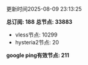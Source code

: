 更新时间2025-08-09 23:13:25

**总订阅: 188**
**总节点: 33883**
- vless节点: 10299
- hysteria2节点: 20

**google ping有效节点: 211**
